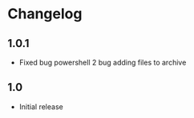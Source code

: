 # Changelog

## 1.0.1
* Fixed bug powershell 2 bug adding files to archive

## 1.0
* Initial release

